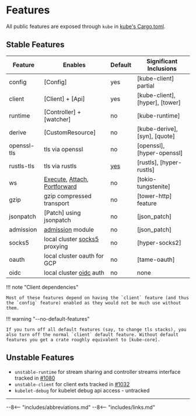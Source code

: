 # Features

All public features are exposed through `kube` in [kube's Cargo.toml](https://github.com/kube-rs/kube/blob/main/kube/Cargo.toml).


## Stable Features

| Feature     | Enables                            | Default | Significant Inclusions       |
| ----------- | ---------------------------------- | ------- | ---------------------------- |
| config      | [Config]                           | yes     | [kube-client] partial        |
| client      | [Client] + [Api]                   | yes     | [kube-client], [hyper], [tower] |
| runtime     | [Controller] + [watcher]           | no      | [kube-runtime]               |
| derive      | [CustomResource]                   | no      | [kube-derive], [syn], [quote]|
| openssl-tls | tls via openssl                    | no      | [openssl], [hyper-openssl]   |
| rustls-tls  | tls via rustls                     | [yes]   | [rustls], [hyper-rustls]     |
| ws          | [Execute], [Attach], [Portforward] | no      | [tokio-tungstenite]          |
| gzip        | gzip compressed transport          | no      | [tower-http] feature         |
| jsonpatch   | [Patch] using jsonpatch            | no      | [json_patch]                 |
| admission   | [admission] module                 | no      | [json_patch]                 |
| socks5      | local cluster [socks5] proxying    | no      | [hyper-socks2]               |
| oauth       | local cluster oauth for GCP        | no      | [tame-oauth]                 |
| oidc        | local cluster [oidc] auth          | no      | none                         |

!!! note "Client dependencies"

    Most of these features depend on having the `client` feature (and thus the `config` feature) enabled as they would not be much use without them.

!!! warning "--no-default-features"

    If you turn off all default features (say, to change tls stacks), you also turn off the normal `client` default feature. Without default features you get a crate roughly equivalent to [kube-core].

## Unstable Features

- `unstable-runtime` for stream sharing and controller streams interface tracked in [#1080](https://github.com/kube-rs/kube/issues/1080)
- `unstable-client` for client exts tracked in [#1032](https://github.com/kube-rs/kube/issues/1032)
- `kubelet-debug` for kubelet debug api access - untracked

---

[yes]: https://github.com/kube-rs/kube/releases/tag/0.86.0
[socks5]: https://kubernetes.io/docs/tasks/extend-kubernetes/socks5-proxy-access-api/
[oidc]: https://kubernetes.io/docs/reference/access-authn-authz/authentication/#openid-connect-tokens
[admission]: https://docs.rs/kube/latest/kube/core/admission/index.html
[Execute]: https://docs.rs/kube/latest/kube/api/trait.Execute.html
[Attach]: https://docs.rs/kube/latest/kube/api/trait.Attach.html
[Portforward]: https://docs.rs/kube/latest/kube/api/trait.Portforward.html


--8<-- "includes/abbreviations.md"
--8<-- "includes/links.md"
